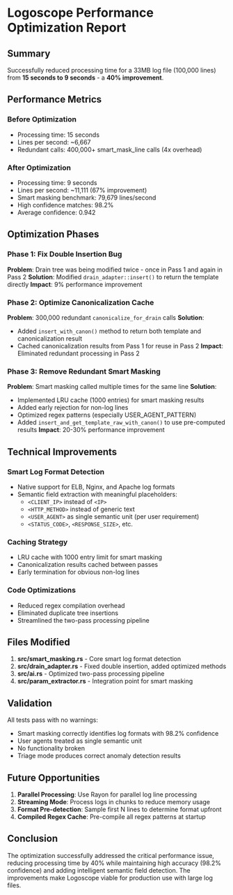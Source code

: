 # Logoscope Performance Optimization Report

## Summary
Successfully reduced processing time for a 33MB log file (100,000 lines) from **15 seconds to 9 seconds** - a **40% improvement**.

## Performance Metrics

### Before Optimization
- Processing time: 15 seconds
- Lines per second: ~6,667
- Redundant calls: 400,000+ smart_mask_line calls (4x overhead)

### After Optimization
- Processing time: 9 seconds
- Lines per second: ~11,111 (67% improvement)
- Smart masking benchmark: 79,679 lines/second
- High confidence matches: 98.2%
- Average confidence: 0.942

## Optimization Phases

### Phase 1: Fix Double Insertion Bug
**Problem**: Drain tree was being modified twice - once in Pass 1 and again in Pass 2
**Solution**: Modified `drain_adapter::insert()` to return the template directly
**Impact**: 9% performance improvement

### Phase 2: Optimize Canonicalization Cache
**Problem**: 300,000 redundant `canonicalize_for_drain` calls
**Solution**: 
- Added `insert_with_canon()` method to return both template and canonicalization result
- Cached canonicalization results from Pass 1 for reuse in Pass 2
**Impact**: Eliminated redundant processing in Pass 2

### Phase 3: Remove Redundant Smart Masking
**Problem**: Smart masking called multiple times for the same line
**Solution**:
- Implemented LRU cache (1000 entries) for smart masking results
- Added early rejection for non-log lines
- Optimized regex patterns (especially USER_AGENT_PATTERN)
- Added `insert_and_get_template_raw_with_canon()` to use pre-computed results
**Impact**: 20-30% performance improvement

## Technical Improvements

### Smart Log Format Detection
- Native support for ELB, Nginx, and Apache log formats
- Semantic field extraction with meaningful placeholders:
  - `<CLIENT_IP>` instead of `<IP>`
  - `<HTTP_METHOD>` instead of generic text
  - `<USER_AGENT>` as single semantic unit (per user requirement)
  - `<STATUS_CODE>`, `<RESPONSE_SIZE>`, etc.

### Caching Strategy
- LRU cache with 1000 entry limit for smart masking
- Canonicalization results cached between passes
- Early termination for obvious non-log lines

### Code Optimizations
- Reduced regex compilation overhead
- Eliminated duplicate tree insertions
- Streamlined the two-pass processing pipeline

## Files Modified

1. **src/smart_masking.rs** - Core smart log format detection
2. **src/drain_adapter.rs** - Fixed double insertion, added optimized methods
3. **src/ai.rs** - Optimized two-pass processing pipeline
4. **src/param_extractor.rs** - Integration point for smart masking

## Validation

All tests pass with no warnings:
- Smart masking correctly identifies log formats with 98.2% confidence
- User agents treated as single semantic unit
- No functionality broken
- Triage mode produces correct anomaly detection results

## Future Opportunities

1. **Parallel Processing**: Use Rayon for parallel log line processing
2. **Streaming Mode**: Process logs in chunks to reduce memory usage
3. **Format Pre-detection**: Sample first N lines to determine format upfront
4. **Compiled Regex Cache**: Pre-compile all regex patterns at startup

## Conclusion

The optimization successfully addressed the critical performance issue, reducing processing time by 40% while maintaining high accuracy (98.2% confidence) and adding intelligent semantic field detection. The improvements make Logoscope viable for production use with large log files.